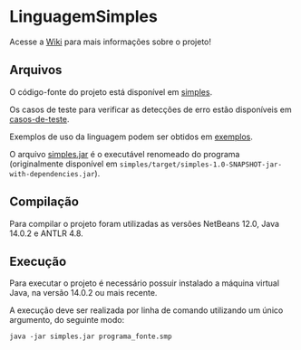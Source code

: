 # LinguagemSimples

Acesse a [Wiki][wiki] para mais informações sobre o projeto!

## Arquivos

O código-fonte do projeto está disponível em [simples][projeto].

Os casos de teste para verificar as detecções de erro estão disponíveis em [casos-de-teste][teste].

Exemplos de uso da linguagem podem ser obtidos em [exemplos][exemplos].

O arquivo [simples.jar][jar] é o executável renomeado do programa (originalmente disponível em `simples/target/simples-1.0-SNAPSHOT-jar-with-dependencies.jar`).

## Compilação

Para compilar o projeto foram utilizadas as versões NetBeans 12.0, Java 14.0.2 e ANTLR 4.8.

## Execução

Para executar o projeto é necessário possuir instalado a máquina virtual Java, na versão 14.0.2 ou mais recente.

A execução deve ser realizada por linha de comando utilizando um único argumento, do seguinte modo:

	java -jar simples.jar programa_fonte.smp
  
  [wiki]: <https://github.com/Igz72/LinguagemSimples/wiki#linguagemsimples-wiki>
  [projeto]: <https://github.com/Igz72/LinguagemSimples/tree/main/simples>  
  [teste]: <https://github.com/Igz72/LinguagemSimples/tree/main/casos-de-teste>
  [exemplos]: <https://github.com/Igz72/LinguagemSimples/tree/main/exemplos>
  [jar]: <https://github.com/Igz72/LinguagemSimples/blob/main/simples.jar>
